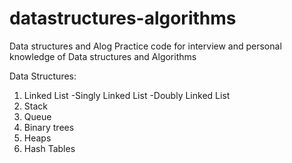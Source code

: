 # datastructures-algorithms
Data structures and Alog
Practice code for interview and personal knowledge of Data structures and Algorithms

Data Structures:
  1. Linked List 
          -Singly Linked List
          -Doubly Linked List
  2. Stack
  3. Queue
  4. Binary trees
  5. Heaps
  6. Hash Tables
